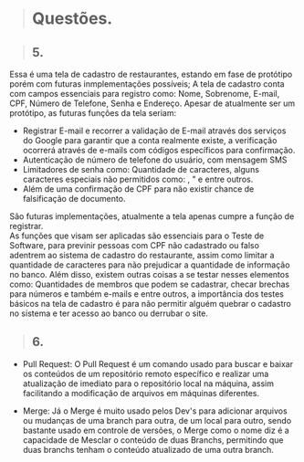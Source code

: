 > # Questões.








> ## 5.

Essa é uma tela de cadastro de restaurantes, estando em fase de protótipo porém com futuras inmplementações possíveis;
A tela de cadastro conta com campos essenciais para registro como: Nome, Sobrenome, E-mail, CPF, Número de Telefone, Senha e Endereço.
Apesar de atualmente ser um protótipo, as futuras funções da tela seriam:

- Registrar E-mail e recorrer a validação de E-mail através dos serviços do Google para garantir que a conta realmente existe, a verificação ocorrerá através de e-mails com códigos específicos para confirmação.
- Autenticação de número de telefone do usuário, com mensagem SMS
- Limitadores de senha como: Quantidade de caracteres, alguns caracteres especiais não permitidos como: , " e entre outros.
- Além de uma confirmação de CPF para não existir chance de falsificação de documento.

São futuras implementações, atualmente a tela apenas cumpre a função de registrar.  
As funções que visam ser aplicadas são essenciais para o Teste de Software, para previnir pessoas com CPF não cadastrado ou falso adentrem ao sistema de cadastro do restaurante, assim como limitar a quantidade de caracteres para não prejudicar a quantidade de informação no banco. Além disso, existem outras coisas a se testar nesses elementos como: Quantidades de membros que podem se cadastrar, checar brechas para números e também e-mails e entre outros, a importância dos testes básicos na tela de cadastro é para não permitir alguém quebrar o cadastro no sistema e ter acesso ao banco ou derrubar o site.

> ## 6.

- Pull Request: O Pull Request é um comando usado para buscar e baixar os conteúdos de um repositório remoto específico e realizar uma atualização de imediato para o repositório local na máquina, assim facilitando a modificação de arquivos em máquinas diferentes.
  
- Merge: Já o Merge é muito usado pelos Dev's para adicionar arquivos ou mudanças de uma branch para outra, de um local para outro, sendo bastante usado em controle de versões, o Merge como o nome diz é a capacidade de Mesclar o conteúdo de duas Branchs, permitindo que duas branchs tenham o conteúdo atualizado de uma outra branch.

